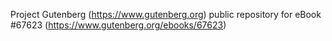 Project Gutenberg (https://www.gutenberg.org) public repository for
eBook #67623 (https://www.gutenberg.org/ebooks/67623)
